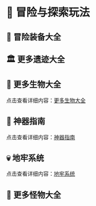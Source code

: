 # 👣 冒险与探索玩法

## 🔮 冒险装备大全

## 🏛️ 更多遗迹大全

## 🐾 更多生物大全

点击查看详细内容：[更多生物大全](moblist)

## 🔮 神器指南

点击查看详细内容：[神器指南](artifacts)

## 💀 地牢系统

点击查看详细内容：[地牢系统](dungeons)

## 🧟 更多怪物大全